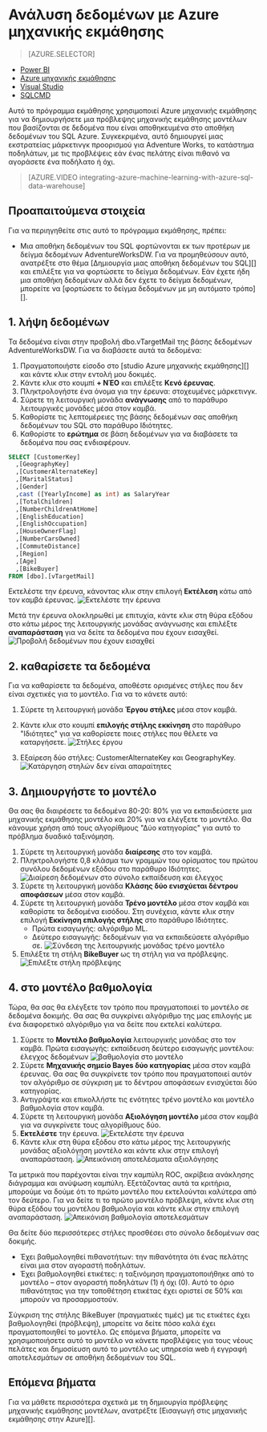 <properties
   pageTitle="Ανάλυση δεδομένων με Azure μηχανικής εκμάθησης | Microsoft Azure"
   description="Χρησιμοποιήστε Azure μηχανικής εκμάθησης για να δημιουργήσετε μια πρόβλεψης μηχανικής εκμάθησης μοντέλων που βασίζονται σε δεδομένα που είναι αποθηκευμένα στο αποθήκη δεδομένων του SQL Azure."
   services="sql-data-warehouse"
   documentationCenter="NA"
   authors="kevinvngo"
   manager="barbkess"
   editor=""/>

<tags
   ms.service="sql-data-warehouse"
   ms.devlang="NA"
   ms.topic="get-started-article"
   ms.tgt_pltfrm="NA"
   ms.workload="data-services"
   ms.date="09/14/2016"
   ms.author="kevin;barbkess;sonyama"/>

# <a name="analyze-data-with-azure-machine-learning"></a>Ανάλυση δεδομένων με Azure μηχανικής εκμάθησης

> [AZURE.SELECTOR]
- [Power BI](sql-data-warehouse-get-started-visualize-with-power-bi.md)
- [Azure μηχανικής εκμάθησης](sql-data-warehouse-get-started-analyze-with-azure-machine-learning.md)
- [Visual Studio](sql-data-warehouse-query-visual-studio.md)
- [SQLCMD](sql-data-warehouse-get-started-connect-sqlcmd.md) 

Αυτό το πρόγραμμα εκμάθησης χρησιμοποιεί Azure μηχανικής εκμάθησης για να δημιουργήσετε μια πρόβλεψης μηχανικής εκμάθησης μοντέλων που βασίζονται σε δεδομένα που είναι αποθηκευμένα στο αποθήκη δεδομένων του SQL Azure. Συγκεκριμένα, αυτό δημιουργεί μιας εκστρατείας μάρκετινγκ προορισμού για Adventure Works, το κατάστημα ποδηλάτων, με τις προβλέψεις εάν ένας πελάτης είναι πιθανό να αγοράσετε ένα ποδήλατο ή όχι.

> [AZURE.VIDEO integrating-azure-machine-learning-with-azure-sql-data-warehouse]


## <a name="prerequisites"></a>Προαπαιτούμενα στοιχεία
Για να περιηγηθείτε στις αυτό το πρόγραμμα εκμάθησης, πρέπει:

- Μια αποθήκη δεδομένων του SQL φορτώνονται εκ των προτέρων με δείγμα δεδομένων AdventureWorksDW. Για να προμηθεύσουν αυτό, ανατρέξτε στο θέμα [Δημιουργία μιας αποθήκη δεδομένων του SQL][] και επιλέξτε για να φορτώσετε το δείγμα δεδομένων. Εάν έχετε ήδη μια αποθήκη δεδομένων αλλά δεν έχετε το δείγμα δεδομένων, μπορείτε να [φορτώσετε το δείγμα δεδομένων με μη αυτόματο τρόπο][].

## <a name="1-get-data"></a>1. λήψη δεδομένων
Τα δεδομένα είναι στην προβολή dbo.vTargetMail της βάσης δεδομένων AdventureWorksDW. Για να διαβάσετε αυτά τα δεδομένα:

1. Πραγματοποιήστε είσοδο στο [studio Azure μηχανικής εκμάθησης][] και κάντε κλικ στην εντολή μου δοκιμές.
2. Κάντε κλικ στο κουμπί **+ ΝΈΟ** και επιλέξτε **Κενό έρευνας**.
3. Πληκτρολογήστε ένα όνομα για την έρευνα: στοχευμένες μάρκετινγκ.
4. Σύρετε τη λειτουργική μονάδα **ανάγνωσης** από το παράθυρο λειτουργικές μονάδες μέσα στον καμβά.
5. Καθορίστε τις λεπτομέρειες της βάσης δεδομένων σας αποθήκη δεδομένων του SQL στο παράθυρο Ιδιότητες.
6. Καθορίστε το **ερώτημα** σε βάση δεδομένων για να διαβάσετε τα δεδομένα που σας ενδιαφέρουν.

```sql
SELECT [CustomerKey]
  ,[GeographyKey]
  ,[CustomerAlternateKey]
  ,[MaritalStatus]
  ,[Gender]
  ,cast ([YearlyIncome] as int) as SalaryYear
  ,[TotalChildren]
  ,[NumberChildrenAtHome]
  ,[EnglishEducation]
  ,[EnglishOccupation]
  ,[HouseOwnerFlag]
  ,[NumberCarsOwned]
  ,[CommuteDistance]
  ,[Region]
  ,[Age]
  ,[BikeBuyer]
FROM [dbo].[vTargetMail]
```

Εκτελέστε την έρευνα, κάνοντας κλικ στην επιλογή **Εκτέλεση** κάτω από τον καμβά έρευνας.
![Εκτελέστε την έρευνα][1]


Μετά την έρευνα ολοκληρωθεί με επιτυχία, κάντε κλικ στη θύρα εξόδου στο κάτω μέρος της λειτουργικής μονάδας ανάγνωσης και επιλέξτε **αναπαράσταση** για να δείτε τα δεδομένα που έχουν εισαχθεί.
![Προβολή δεδομένων που έχουν εισαχθεί][3]


## <a name="2-clean-the-data"></a>2. καθαρίσετε τα δεδομένα
Για να καθαρίσετε τα δεδομένα, αποθέστε ορισμένες στήλες που δεν είναι σχετικές για το μοντέλο. Για να το κάνετε αυτό:

1. Σύρετε τη λειτουργική μονάδα **Έργου στήλες** μέσα στον καμβά.
2. Κάντε κλικ στο κουμπί **επιλογής στήλης εκκίνηση** στο παράθυρο "Ιδιότητες" για να καθορίσετε ποιες στήλες που θέλετε να καταργήσετε.
![Στήλες έργου][4]

3. Εξαίρεση δύο στήλες: CustomerAlternateKey και GeographyKey.
![Κατάργηση στηλών δεν είναι απαραίτητες][5]


## <a name="3-build-the-model"></a>3. Δημιουργήστε το μοντέλο
Θα σας θα διαιρέσετε τα δεδομένα 80-20: 80% για να εκπαιδεύσετε μια μηχανικής εκμάθησης μοντέλο και 20% για να ελέγξετε το μοντέλο. Θα κάνουμε χρήση από τους αλγορίθμους "Δύο κατηγορίας" για αυτό το πρόβλημα δυαδικό ταξινόμηση.

1. Σύρετε τη λειτουργική μονάδα **διαίρεσης** στο τον καμβά.
2. Πληκτρολογήστε 0,8 κλάσμα των γραμμών του ορίσματος του πρώτου συνόλου δεδομένων εξόδου στο παράθυρο Ιδιότητες.
![Διαίρεση δεδομένων στο σύνολο εκπαίδευση και έλεγχος][6]
3. Σύρετε τη λειτουργική μονάδα **Κλάσης δύο ενισχύεται δέντρου αποφάσεων** μέσα στον καμβά.
4. Σύρετε τη λειτουργική μονάδα **Τρένο μοντέλο** μέσα στον καμβά και καθορίστε τα δεδομένα εισόδου. Στη συνέχεια, κάντε κλικ στην επιλογή **Εκκίνηση επιλογής στήλης** στο παράθυρο Ιδιότητες.
      - Πρώτα εισαγωγής: αλγόριθμο ML.
      - Δεύτερο εισαγωγής: δεδομένων για να εκπαιδεύσετε αλγόριθμο σε.
![Σύνδεση της λειτουργικής μονάδας τρένο μοντέλο][7]
5. Επιλέξτε τη στήλη **BikeBuyer** ως τη στήλη για να πρόβλεψης.
![Επιλέξτε στήλη πρόβλεψης][8]


## <a name="4-score-the-model"></a>4. στο μοντέλο βαθμολογία
Τώρα, θα σας θα ελέγξετε τον τρόπο που πραγματοποιεί το μοντέλο σε δεδομένα δοκιμής. Θα σας θα συγκρίνει αλγόριθμο της μας επιλογής με ένα διαφορετικό αλγόριθμο για να δείτε που εκτελεί καλύτερα.

1. Σύρετε το **Μοντέλο βαθμολογία** λειτουργικής μονάδας στο τον καμβά.
    Πρώτα εισαγωγής: εκπαίδευση δεύτερο εισαγωγής μοντέλου: έλεγχος δεδομένων ![βαθμολογία στο μοντέλο][9]
2. Σύρετε **Μηχανικής σημείο Bayes δύο κατηγορίας** μέσα στον καμβά έρευνας. Θα σας θα συγκρίνετε τον τρόπο που πραγματοποιεί αυτόν τον αλγόριθμο σε σύγκριση με το δέντρου αποφάσεων ενισχύεται δύο κατηγορίας.
3. Αντιγράψτε και επικολλήστε τις ενότητες τρένο μοντέλο και μοντέλο βαθμολογία στον καμβά.
4. Σύρετε τη λειτουργική μονάδα **Αξιολόγηση μοντέλο** μέσα στον καμβά για να συγκρίνετε τους αλγορίθμους δύο.
5. **Εκτελέστε** την έρευνα.
![Εκτελέστε την έρευνα][10]
6. Κάντε κλικ στη θύρα εξόδου στο κάτω μέρος της λειτουργικής μονάδας αξιολόγηση μοντέλο και κάντε κλικ στην επιλογή αναπαράσταση.
![Απεικόνιση αποτελέσματα αξιολόγησης][11]

Τα μετρικά που παρέχονται είναι την καμπύλη ROC, ακρίβεια ανάκλησης διάγραμμα και ανύψωση καμπύλη. Εξετάζοντας αυτά τα κριτήρια, μπορούμε να δούμε ότι το πρώτο μοντέλο που εκτελούνται καλύτερα από τον δεύτερο. Για να δείτε τι το πρώτο μοντέλο πρόβλεψη, κάντε κλικ στη θύρα εξόδου του μοντέλου βαθμολογία και κάντε κλικ στην επιλογή αναπαράσταση.
![Απεικόνιση βαθμολογία αποτελεσμάτων][12]

Θα δείτε δύο περισσότερες στήλες προσθέσει στο σύνολο δεδομένων σας δοκιμής.

- Έχει βαθμολογηθεί πιθανοτήτων: την πιθανότητα ότι ένας πελάτης είναι μια στον αγοραστή ποδηλάτων.
- Έχει βαθμολογηθεί ετικέτες: η ταξινόμηση πραγματοποιήθηκε από το μοντέλο – στον αγοραστή ποδηλάτων (1) ή όχι (0). Αυτό το όριο πιθανότητας για την τοποθέτηση ετικέτας έχει οριστεί σε 50% και μπορούν να προσαρμοστούν.

Σύγκριση της στήλης BikeBuyer (πραγματικές τιμές) με τις ετικέτες έχει βαθμολογηθεί (πρόβλεψη), μπορείτε να δείτε πόσο καλά έχει πραγματοποιηθεί το μοντέλο. Ως επόμενα βήματα, μπορείτε να χρησιμοποιήσετε αυτό το μοντέλο να κάνετε προβλέψεις για τους νέους πελάτες και δημοσίευση αυτό το μοντέλο ως υπηρεσία web ή εγγραφή αποτελεσμάτων σε αποθήκη δεδομένων του SQL.

## <a name="next-steps"></a>Επόμενα βήματα

Για να μάθετε περισσότερα σχετικά με τη δημιουργία πρόβλεψης μηχανικής εκμάθησης μοντέλων, ανατρέξτε [Εισαγωγή στις μηχανικής εκμάθησης στην Azure][].

<!--Image references-->
[1]: media/sql-data-warehouse-get-started-analyze-with-azure-machine-learning/img1_reader.png
[2]: media/sql-data-warehouse-get-started-analyze-with-azure-machine-learning/img2_visualize.png
[3]: media/sql-data-warehouse-get-started-analyze-with-azure-machine-learning/img3_readerdata.png
[4]: media/sql-data-warehouse-get-started-analyze-with-azure-machine-learning/img4_projectcolumns.png
[5]: media/sql-data-warehouse-get-started-analyze-with-azure-machine-learning/img5_columnselector.png
[6]: media/sql-data-warehouse-get-started-analyze-with-azure-machine-learning/img6_split.png
[7]: media/sql-data-warehouse-get-started-analyze-with-azure-machine-learning/img7_train.png
[8]: media/sql-data-warehouse-get-started-analyze-with-azure-machine-learning/img8_traincolumnselector.png
[9]: media/sql-data-warehouse-get-started-analyze-with-azure-machine-learning/img9_score.png
[10]: media/sql-data-warehouse-get-started-analyze-with-azure-machine-learning/img10_evaluate.png
[11]: media/sql-data-warehouse-get-started-analyze-with-azure-machine-learning/img11_evalresults.png
[12]: media/sql-data-warehouse-get-started-analyze-with-azure-machine-learning/img12_scoreresults.png


<!--Article references-->
[Azure studio μηχανικής εκμάθησης]:https://studio.azureml.net/
[Εισαγωγή στις υπολογιστή εκμάθησης στην Azure]:https://azure.microsoft.com/documentation/articles/machine-learning-what-is-machine-learning/
[φόρτωση του δείγματος δεδομένων με μη αυτόματο τρόπο]: sql-data-warehouse-load-sample-databases.md
[Δημιουργήστε μια αποθήκη δεδομένων SQL]: sql-data-warehouse-get-started-provision.md
